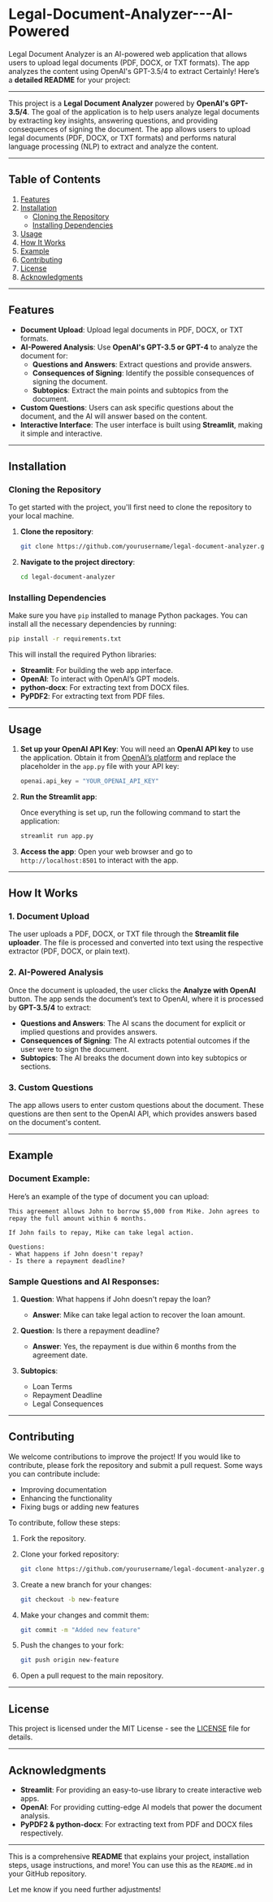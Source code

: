 # Legal-Document-Analyzer---AI-Powered
Legal Document Analyzer is an AI-powered web application that allows users to upload legal documents (PDF, DOCX, or TXT formats). The app analyzes the content using OpenAI's GPT-3.5/4 to extract
Certainly! Here’s a **detailed README** for your project:

---

This project is a **Legal Document Analyzer** powered by **OpenAI's GPT-3.5/4**. The goal of the application is to help users analyze legal documents by extracting key insights, answering questions, and providing consequences of signing the document. The app allows users to upload legal documents (PDF, DOCX, or TXT formats) and performs natural language processing (NLP) to extract and analyze the content.

---

## Table of Contents

1. [Features](#features)
2. [Installation](#installation)
   - [Cloning the Repository](#cloning-the-repository)
   - [Installing Dependencies](#installing-dependencies)
3. [Usage](#usage)
4. [How It Works](#how-it-works)
5. [Example](#example)
6. [Contributing](#contributing)
7. [License](#license)
8. [Acknowledgments](#acknowledgments)

---

## Features

- **Document Upload**: Upload legal documents in PDF, DOCX, or TXT formats.
- **AI-Powered Analysis**: Use **OpenAI's GPT-3.5 or GPT-4** to analyze the document for:
  - **Questions and Answers**: Extract questions and provide answers.
  - **Consequences of Signing**: Identify the possible consequences of signing the document.
  - **Subtopics**: Extract the main points and subtopics from the document.
- **Custom Questions**: Users can ask specific questions about the document, and the AI will answer based on the content.
- **Interactive Interface**: The user interface is built using **Streamlit**, making it simple and interactive.

---

## Installation

### Cloning the Repository

To get started with the project, you'll first need to clone the repository to your local machine.

1. **Clone the repository**:

   ```bash
   git clone https://github.com/yourusername/legal-document-analyzer.git
   ```

2. **Navigate to the project directory**:

   ```bash
   cd legal-document-analyzer
   ```

### Installing Dependencies

Make sure you have `pip` installed to manage Python packages. You can install all the necessary dependencies by running:

```bash
pip install -r requirements.txt
```

This will install the required Python libraries:

- **Streamlit**: For building the web app interface.
- **OpenAI**: To interact with OpenAI’s GPT models.
- **python-docx**: For extracting text from DOCX files.
- **PyPDF2**: For extracting text from PDF files.

---

## Usage

1. **Set up your OpenAI API Key**: You will need an **OpenAI API key** to use the application. Obtain it from [OpenAI’s platform](https://platform.openai.com/account/api-keys) and replace the placeholder in the `app.py` file with your API key:

   ```python
   openai.api_key = "YOUR_OPENAI_API_KEY"
   ```

2. **Run the Streamlit app**:

   Once everything is set up, run the following command to start the application:

   ```bash
   streamlit run app.py
   ```

3. **Access the app**: Open your web browser and go to `http://localhost:8501` to interact with the app.

---

## How It Works

### 1. Document Upload

The user uploads a PDF, DOCX, or TXT file through the **Streamlit file uploader**. The file is processed and converted into text using the respective extractor (PDF, DOCX, or plain text).

### 2. AI-Powered Analysis

Once the document is uploaded, the user clicks the **Analyze with OpenAI** button. The app sends the document’s text to OpenAI, where it is processed by **GPT-3.5/4** to extract:

- **Questions and Answers**: The AI scans the document for explicit or implied questions and provides answers.
- **Consequences of Signing**: The AI extracts potential outcomes if the user were to sign the document.
- **Subtopics**: The AI breaks the document down into key subtopics or sections.

### 3. Custom Questions

The app allows users to enter custom questions about the document. These questions are then sent to the OpenAI API, which provides answers based on the document's content.

---

## Example

### Document Example:
Here’s an example of the type of document you can upload:

```
This agreement allows John to borrow $5,000 from Mike. John agrees to repay the full amount within 6 months.

If John fails to repay, Mike can take legal action.

Questions:
- What happens if John doesn't repay?
- Is there a repayment deadline?
```

### Sample Questions and AI Responses:
1. **Question**: What happens if John doesn't repay the loan?
   - **Answer**: Mike can take legal action to recover the loan amount.

2. **Question**: Is there a repayment deadline?
   - **Answer**: Yes, the repayment is due within 6 months from the agreement date.

3. **Subtopics**:
   - Loan Terms
   - Repayment Deadline
   - Legal Consequences

---

## Contributing

We welcome contributions to improve the project! If you would like to contribute, please fork the repository and submit a pull request. Some ways you can contribute include:

- Improving documentation
- Enhancing the functionality
- Fixing bugs or adding new features

To contribute, follow these steps:

1. Fork the repository.
2. Clone your forked repository:

   ```bash
   git clone https://github.com/yourusername/legal-document-analyzer.git
   ```

3. Create a new branch for your changes:

   ```bash
   git checkout -b new-feature
   ```

4. Make your changes and commit them:

   ```bash
   git commit -m "Added new feature"
   ```

5. Push the changes to your fork:

   ```bash
   git push origin new-feature
   ```

6. Open a pull request to the main repository.

---

## License

This project is licensed under the MIT License - see the [LICENSE](LICENSE) file for details.

---

## Acknowledgments

- **Streamlit**: For providing an easy-to-use library to create interactive web apps.
- **OpenAI**: For providing cutting-edge AI models that power the document analysis.
- **PyPDF2 & python-docx**: For extracting text from PDF and DOCX files respectively.

---

This is a comprehensive **README** that explains your project, installation steps, usage instructions, and more! You can use this as the `README.md` in your GitHub repository.

Let me know if you need further adjustments!
